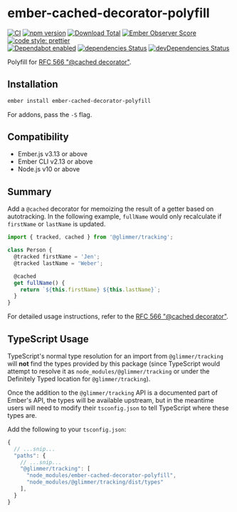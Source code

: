 # ember-cached-decorator-polyfill

[![CI](https://github.com/ember-polyfills/ember-cached-decorator-polyfill/workflows/CI/badge.svg)](https://github.com/ember-polyfills/ember-cached-decorator-polyfill/actions)
[![npm version](https://badge.fury.io/js/ember-cached-decorator-polyfill.svg)](http://badge.fury.io/js/ember-cached-decorator-polyfill)
[![Download Total](https://img.shields.io/npm/dt/ember-cached-decorator-polyfill.svg)](http://badge.fury.io/js/ember-cached-decorator-polyfill)
[![Ember Observer Score](https://emberobserver.com/badges/ember-cached-decorator-polyfill.svg)](https://emberobserver.com/addons/ember-cached-decorator-polyfill)
[![code style: prettier](https://img.shields.io/badge/code_style-prettier-ff69b4.svg)](https://github.com/prettier/prettier)  
[![Dependabot enabled](https://img.shields.io/badge/dependabot-enabled-blue.svg?logo=dependabot)](https://dependabot.com/)
[![dependencies Status](https://david-dm.org/ember-polyfills/ember-cached-decorator-polyfill/status.svg)](https://david-dm.org/ember-polyfills/ember-cached-decorator-polyfill)
[![devDependencies Status](https://david-dm.org/ember-polyfills/ember-cached-decorator-polyfill/dev-status.svg)](https://david-dm.org/ember-polyfills/ember-cached-decorator-polyfill?type=dev)

Polyfill for [RFC 566 "@cached decorator"][rfc-566].

[rfc-566]: https://github.com/emberjs/rfcs/pull/566

## Installation

```bash
ember install ember-cached-decorator-polyfill
```

For addons, pass the `-S` flag.

## Compatibility

- Ember.js v3.13 or above
- Ember CLI v2.13 or above
- Node.js v10 or above

## Summary

Add a `@cached` decorator for memoizing the result of a getter based on
autotracking. In the following example, `fullName` would only recalculate if
`firstName` or `lastName` is updated.

```js
import { tracked, cached } from '@glimmer/tracking';

class Person {
  @tracked firstName = 'Jen';
  @tracked lastName = 'Weber';

  @cached
  get fullName() {
    return `${this.firstName} ${this.lastName}`;
  }
}
```

For detailed usage instructions, refer to the
[RFC 566 "@cached decorator"][rfc-566].

## TypeScript Usage

TypeScript's normal type resolution for an import from `@glimmer/tracking`
will **not** find the types provided by this package (since TypeScript
would attempt to resolve it as `node_modules/@glimmer/tracking` or under
the Definitely Typed location for `@glimmer/tracking`).

Once the addition to the `@glimmer/tracking` API is a documented part of Ember's
API, the types will be available upstream, but in the meantime users will need
to modify their `tsconfig.json` to tell TypeScript where these types are.

Add the following to your `tsconfig.json`:

```js
{
  // ...snip...
  "paths": {
    // ...snip...
    "@glimmer/tracking": [
      "node_modules/ember-cached-decorator-polyfill",
      "node_modules/@glimmer/tracking/dist/types"
    ],
  }
}
```
